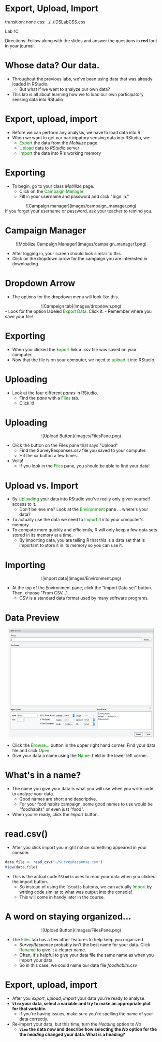 Export, Upload, Import
======================
transition: none
css: ../../IDSLabCSS.css

Lab 1C

Directions: Follow along with the slides and answer the questions in **red** font in your journal.




Whose data? Our data.
====================

- Throughout the previous labs, we've been using data that was already loaded in RStudio.
    - But what if we want to analyze our own data?
- This lab is all about learning how we to load our own participatory sensing data into RStudio


Export, upload, import
========================================================
- Before we can perform any analysis, we have to load data into R. 
- When we want to get our participatory sensing data into RStudio, we:
  - <font color="green">Export</font> the data from the _Mobilize_ page.
  - <font color="green">Upload</font> data to _RStudio_ server
  - <font color="green">Import</font> the data into R's working memory
  

Exporting
========================================================

- To begin, go to your class _Mobilize_ page.
  - Click on the <font color="green">Campaign Manager</font>
  - Fill in your username and password and click "Sign in."
<center>![Campaign manager](images/campaign_manager.png)</center>
If you forget your username or password, ask your teacher to remind you. 

Campaign Manager
========================================================

<center>![Mobilize Campaign Manager](images/campaign_manager1.png)</center>

- After logging in, your screen should look similar to this.
- Click on the dropdown arrow for the campaign you are interested in downloading.

Dropdown Arrow
========================================================

- The options for the dropdown menu will look like this. 
<center>![Campaign tab](images/dropdown.png)</center>
- Look for the option labeled <font color="green">Export Data</font>. Click it.
  - Remember where you save your file!

Exporting
========================================================

- When you clicked the <font color="green">Export</font> link a _.csv_ file was saved on your computer.
- Now that the file is on your computer, we need to <font color="green">upload</font> it into RStudio.


Uploading
========================================================

- Look at the four different _panes_ in RStudio.
  - Find the _pane_ with a <font color="green">Files</font> tab.
  - Click it!


Uploading
========================================================
<center> ![Upload Button](images/FilesPane.png) </center>

- Click the button on the Files pane that says "Upload"
  - Find the SurveyResponses.csv file you saved to your computer.
  - Hit the _ok_ button a few times.
- Voila!
  - If you look in the <font color="green">Files</font> pane, you should be able to find your data!



Upload vs. Import
========================================================

- By <font color="green">Uploading</font> your data into RStudio you've really only given yourself access to it.
  - Don't believe me? Look at the <font color="green">Environment</font> pane ... where's your data?
- To actually use the data we need to <font color="green">Import</font> it into your computer's memory.
- To compute more quickly and efficiently, R will only keep a few data sets stored in its memory at a time.
    - By importing data, you are telling R that this is a data set that is important to store it in its memory so you can use it.


Importing
========================================================

<center>![import data](images/Environment.png)</center>

- At the top of the Environment pane, click the "Import Data set" button. Then, choose "From CSV..."
    - CSV is a standard data format used by many software programs.


Data Preview
========================================================
<center><img src="images/DataPreview.png" alt="Data Preview" height="360" width="480"></center>

- Click the <font color="green">Browse...</font> button in the upper right hand corner. Find your data file and click <font color="green">Open</font>.
- Give your data a name using the <font color="green">Name: </font> field in the lower left corner.

What's in a name?
===
- The name you give your data is what you will use when you write code to analyze your data.
    - Good names are short and descriptive. 
    - For your food habits campaign, some good names to use would be  "foodhabits" or even just "food".
- When you're ready, click the _Import_ button.


read.csv()
========================================================

- After you click import you might notice something appeared in your console.

```r
data.file <- read_csv("~/SurveyResponse.csv")
View(data.file)
```

- This is the actual code `RStudio` uses to read your data when you clicked the import button. 
  - So instead of using the `RStudio` buttons, we can actually <font color="green">Import</font> by writing code similar to what was output into the console!
  - This will come in handy later in the course.

A word on staying organized...
==============================
<center> ![Upload Button](images/FilesPane.png) </center>

- The <font color="green">Files</font> tab has a few other features to help keep you organized.
  - _SurveyResponse_ probably isn't the best name for your data. Click <font color="green">Rename</font> to give it a clearer name.
  - Often, it's helpful to give your data file the same name as when you import your data.
  - So in this case, we could name our data file _foodhabits.csv_


Export, upload, import
========================================================

- After you _export_, _upload_, _import_ your data you're ready to analyse. 
- **`View` your data, select a variable and try to make an appropriate plot for that variable.**
    - If you're having issues, make sure you're spelling the name of your data correctly.
- Re-import your data, but this time, turn the _Heading_ option to _No_
    - **`View` the data now and describe how selecting the _No_ option for the the _heading_ changed your data. What is a heading?**
